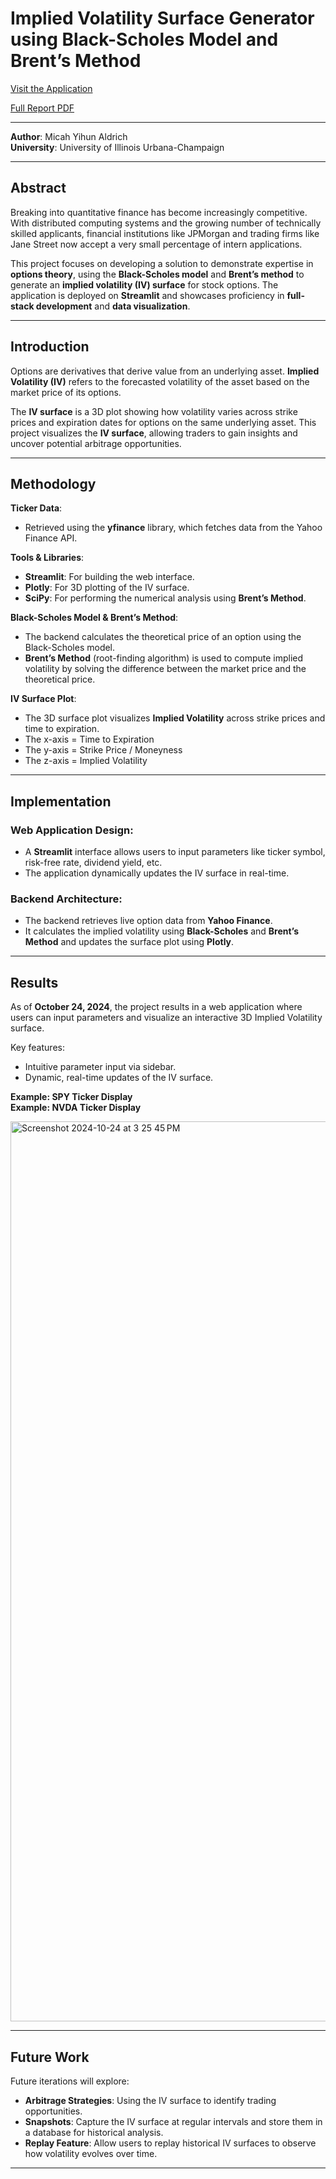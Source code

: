 # Implied Volatility Surface Generator using Black-Scholes Model and Brent’s Method

[Visit the Application](https://theivsurface.streamlit.app/)

[Full Report PDF](./docs/Implied%20Volatility%20Surface%20Report.pdf)

---

**Author**: Micah Yihun Aldrich  
**University**: University of Illinois Urbana-Champaign

---

## Abstract

Breaking into quantitative finance has become increasingly competitive. With distributed computing systems and the growing number of technically skilled applicants, financial institutions like JPMorgan and trading firms like Jane Street now accept a very small percentage of intern applications.

This project focuses on developing a solution to demonstrate expertise in **options theory**, using the **Black-Scholes model** and **Brent’s method** to generate an **implied volatility (IV) surface** for stock options. The application is deployed on **Streamlit** and showcases proficiency in **full-stack development** and **data visualization**.

---

## Introduction

Options are derivatives that derive value from an underlying asset. **Implied Volatility (IV)** refers to the forecasted volatility of the asset based on the market price of its options. 

The **IV surface** is a 3D plot showing how volatility varies across strike prices and expiration dates for options on the same underlying asset. This project visualizes the **IV surface**, allowing traders to gain insights and uncover potential arbitrage opportunities.

---

## Methodology

**Ticker Data**:  
- Retrieved using the **yfinance** library, which fetches data from the Yahoo Finance API.

**Tools & Libraries**:
- **Streamlit**: For building the web interface.
- **Plotly**: For 3D plotting of the IV surface.
- **SciPy**: For performing the numerical analysis using **Brent’s Method**.

**Black-Scholes Model & Brent’s Method**:
- The backend calculates the theoretical price of an option using the Black-Scholes model.
- **Brent’s Method** (root-finding algorithm) is used to compute implied volatility by solving the difference between the market price and the theoretical price.

**IV Surface Plot**:
- The 3D surface plot visualizes **Implied Volatility** across strike prices and time to expiration.
- The x-axis = Time to Expiration  
- The y-axis = Strike Price / Moneyness  
- The z-axis = Implied Volatility  

---

## Implementation

### Web Application Design:
- A **Streamlit** interface allows users to input parameters like ticker symbol, risk-free rate, dividend yield, etc.
- The application dynamically updates the IV surface in real-time.

### Backend Architecture:
- The backend retrieves live option data from **Yahoo Finance**.
- It calculates the implied volatility using **Black-Scholes** and **Brent’s Method** and updates the surface plot using **Plotly**.

---

## Results

As of **October 24, 2024**, the project results in a web application where users can input parameters and visualize an interactive 3D Implied Volatility surface. 

Key features:
- Intuitive parameter input via sidebar.
- Dynamic, real-time updates of the IV surface.

**Example: SPY Ticker Display**  
**Example: NVDA Ticker Display**

<img width="1440" alt="Screenshot 2024-10-24 at 3 25 45 PM" src="https://github.com/user-attachments/assets/f073f0f1-255e-4891-9e35-821ef8246bdb">


---

## Future Work

Future iterations will explore:
- **Arbitrage Strategies**: Using the IV surface to identify trading opportunities.
- **Snapshots**: Capture the IV surface at regular intervals and store them in a database for historical analysis.
- **Replay Feature**: Allow users to replay historical IV surfaces to observe how volatility evolves over time.

---
